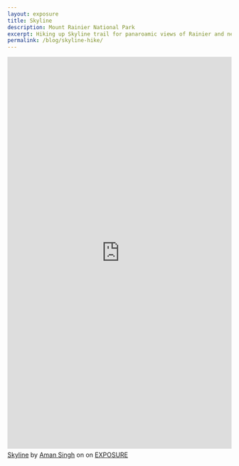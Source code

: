 ```yaml
---
layout: exposure
title: Skyline
description: Mount Rainier National Park
excerpt: Hiking up Skyline trail for panaroamic views of Rainier and neighbors!
permalink: /blog/skyline-hike/
---
```


<iframe title="Story embed" id="exposure-embed" class="exposure-post-embed" src="https://amans.exposure.co/skyline?embed=true" style="width:100%;min-height:880px;margin-bottom:5px;border:none;"></iframe><br><a href="https://amans.exposure.co/skyline">Skyline</a> by <a href="https://amans.exposure.co/">Aman Singh</a> on on <a href="https://exposure.co" style="text-transform:uppercase">Exposure</a><script type="text/javascript" src="https://js.exposure.co/embed/exposure-embed.js"></script>
